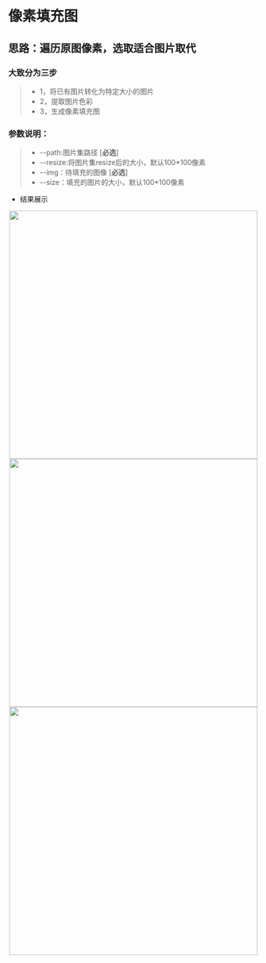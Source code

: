 # 像素填充图

## 思路：遍历原图像素，选取适合图片取代

### 大致分为三步
> * 1，将已有图片转化为特定大小的图片
> * 2，提取图片色彩
> * 3，生成像素填充图
 
### 参数说明：
> + --path:图片集路径  [**必选**]
> + --resize:将图片集resize后的大小，默认100*100像素
> + --img：待填充的图像 [**必选**]
> + --size：填充的图片的大小，默认100*100像素

* 结果展示
<div align=center><img src="https://img-blog.csdnimg.cn/20190717095540564.jpg" width="500"/> </div>
<div align=center><img src="https://img-blog.csdnimg.cn/20190717102157932.png" width="500"/> </div>
<div align=center><img src="https://img-blog.csdnimg.cn/20190717102229545.png" width="500"/> </div>
